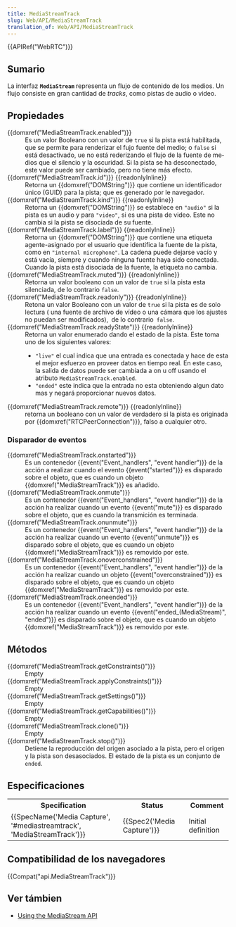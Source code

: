 ```yaml
---
title: MediaStreamTrack
slug: Web/API/MediaStreamTrack
translation_of: Web/API/MediaStreamTrack
---
```

<div>{{APIRef("WebRTC")}}</div>

<h2 id="Sumario">Sumario</h2>

<p>La interfaz <strong><code>MediaStream</code></strong><strong> </strong> representa un flujo de contenido de los medios. Un flujo consiste en gran cantidad de  <em>tracks</em>, como pistas de audio o video.</p>

<h2 id="Propiedades">Propiedades</h2>

<dl>
 <dt>{{domxref("MediaStreamTrack.enabled")}}</dt>
 <dd>Es un valor Booleano con un valor de  <code>true</code> <span class="short_text" id="result_box" lang="es"><span class="hps">si la pista</span> <span class="hps">está habilitada</span></span>, que se permite para renderizar el fujo fuente del medio; <span class="short_text" id="result_box" lang="es"><span class="hps">o </span></span><code>false</code><span class="short_text" lang="es"> <span class="hps">si está desactivado, ue no </span></span><span id="result_box" lang="es"><span class="hps">está rederizando el flujo de la fuente de medios que el silencio y la oscuridad.</span></span> <span id="result_box" lang="es"><span class="hps">Si la pista</span> <span class="hps">se ha desconectado</span><span>,</span> <span class="hps">este valor puede ser</span> <span class="hps">cambiado</span><span>, pero no tiene</span> <span class="hps">más</span> <span class="hps">efecto</span><span>.</span></span></dd>
 <dt>{{domxref("MediaStreamTrack.id")}} {{readonlyInline}}</dt>
 <dd>Retorna un {{domxref("DOMString")}}<span class="short_text" id="result_box" lang="es"><span class="hps"> que contiene</span> <span class="hps">un identificador único</span></span> (GUID) para la pista; que es generado por le navegador.</dd>
 <dt>{{domxref("MediaStreamTrack.kind")}} {{readonlyInline}}</dt>
 <dd>Retorna un {{domxref("DOMString")}} se establece en <code>"audio"</code> si la pista es un audio y para <code>"video"</code>, si es una pista de video. Este no cambia si la pista se disociada de su fuente.</dd>
 <dt>{{domxref("MediaStreamTrack.label")}} {{readonlyInline}}</dt>
 <dd>Retorna un {{domxref("DOMString")}} que contiene una etiqueta agente-asignado por el usuario que identifica la fuente de la pista, como en  <code>"internal microphone"</code>.  <span id="result_box" lang="es"><span class="hps">La cadena puede</span> <span class="hps">dejarse vacío</span> <span class="hps">y</span> <span class="hps">está vacía</span><span>, siempre y cuando</span> <span class="hps">ninguna fuente</span> <span class="hps">haya sido conectada.</span></span> Cuando la pista está disociada de la fuente, la etiqueta no cambia.</dd>
 <dt>{{domxref("MediaStreamTrack.muted")}} {{readonlyInline}}</dt>
 <dd>Retorna un valor booleano con un valor de <code>true</code> si la pista esta silenciada, de lo contrario <code>false</code>.</dd>
 <dt>{{domxref("MediaStreamTrack.readonly")}} {{readonlyInline}}</dt>
 <dd>Retona un valor Booleano con un valor de <code>true</code>  si la pista es de solo lectura ( una fuente de archivo de vídeo o una cámara que los ajustes no puedan ser modificados),<code> </code>de lo contrario<code> false</code>.</dd>
 <dt>{{domxref("MediaStreamTrack.readyState")}} {{readonlyInline}}</dt>
 <dd>Retorna un valor enumerado dando el estado de la pista. Este toma uno de los siguientes valores:
 <ul>
  <li><code>"live"</code> el cual indica  que una entrada es conectada y hace de esta el mejor esfuerzo en proveer datos en tiempo real. En este caso, la salida de datos puede ser cambiada a on u off usando el atributo <code>MediaStreamTrack.enabled</code>.</li>
  <li><code>"ended"</code> este indica que la entrada no esta obteniendo algun dato mas y negará proporcionar nuevos datos.</li>
 </ul>
 </dd>
 <dt>{{domxref("MediaStreamTrack.remote")}} {{readonlyInline}}</dt>
 <dd>retorna un booleano con un valor de verdadero si la pista es originada por  {{domxref("RTCPeerConnection")}}, falso a cualquier otro.</dd>
</dl>

<h3 id="Disparador_de_eventos">Disparador de eventos</h3>

<dl>
 <dt>{{domxref("MediaStreamTrack.onstarted")}}</dt>
 <dd>Es un contenedor {{event("Event_handlers", "event handler")}} de la acción a realizar cuando el evento {{event("started")}} es disparado sobre el objeto,  que es cuando un objeto {{domxref("MediaStreamTrack")}} es añadido.</dd>
 <dt>{{domxref("MediaStreamTrack.onmute")}}</dt>
 <dd>Es un contenedor {{event("Event_handlers", "event handler")}} de la acción ha realizar cuando un evento {{event("mute")}} es disparado sobre el objeto, que es cuando la transmición es terminada.</dd>
 <dt>{{domxref("MediaStreamTrack.onunmute")}}</dt>
 <dd>Es un contenedor {{event("Event_handlers", "event handler")}} de la acción ha realizar cuando un evento  {{event("unmute")}} es disparado sobre el objeto, que es cuando un objeto  {{domxref("MediaStreamTrack")}} es removido por este.</dd>
 <dt>{{domxref("MediaStreamTrack.onoverconstrained")}}</dt>
 <dd>Es un contenedor {{event("Event_handlers", "event handler")}} de la acción ha realizar cuando un objeto {{event("overconstrained")}} es disparado sobre el objeto, que es cuando un objeto  {{domxref("MediaStreamTrack")}}  es removido por este.</dd>
 <dt>{{domxref("MediaStreamTrack.oneended")}}</dt>
 <dd>Es un contenedor {{event("Event_handlers", "event handler")}} de la acción ha realizar cuando un evento {{event("ended_(MediaStream)", "ended")}} es disparado sobre el objeto, que es cuando un objeto  {{domxref("MediaStreamTrack")}} es removido por este.</dd>
</dl>

<h2 id="Métodos">Métodos</h2>

<dl>
 <dt>{{domxref("MediaStreamTrack.getConstraints()")}}</dt>
 <dd>Empty</dd>
 <dt>{{domxref("MediaStreamTrack.applyConstraints()")}}</dt>
 <dd>Empty</dd>
 <dt>{{domxref("MediaStreamTrack.getSettings()")}}</dt>
 <dd>Empty</dd>
 <dt>{{domxref("MediaStreamTrack.getCapabilities()")}}</dt>
 <dd>Empty</dd>
 <dt>{{domxref("MediaStreamTrack.clone()")}}</dt>
 <dd>Empty</dd>
 <dt>{{domxref("MediaStreamTrack.stop()")}}</dt>
 <dd>Detiene la reproducción del origen asociado a la pista, pero el origen y la pista son desasociados. El estado de la pista es un conjunto de <code>ended</code>.</dd>
</dl>

<h2 id="Especificaciones">Especificaciones</h2>

<table class="standard-table">
 <tbody>
  <tr>
   <th scope="col">Specification</th>
   <th scope="col">Status</th>
   <th scope="col">Comment</th>
  </tr>
  <tr>
   <td>{{SpecName('Media Capture', '#mediastreamtrack', 'MediaStreamTrack')}}</td>
   <td>{{Spec2('Media Capture')}}</td>
   <td>Initial definition</td>
  </tr>
 </tbody>
</table>

<h2 id="Compatibilidad_de_los_navegadores">Compatibilidad de los navegadores</h2>

{{Compat("api.MediaStreamTrack")}}

<h2 id="Ver_támbien">Ver támbien</h2>

<ul>
 <li><a href="/en-US/docs/WebRTC/MediaStream_API" title="/en-US/docs/WebRTC/MediaStream_API">Using the MediaStream API</a></li>
</ul>
